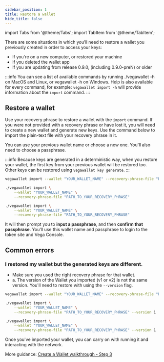 ```yaml
---
sidebar_position: 1
title: Restore a wallet
hide_title: false
---
```


import Tabs from '@theme/Tabs';
import TabItem from '@theme/TabItem';

There are some situations in which you'll need to restore a wallet you previously created in order to access your keys:
* If you're on a new computer, or restored your machine
* If you deleted the wallet app 
* If you are updating from release 0.9.0, (including 0.9.0-preN) or older

:::info 
You can see a list of available commands by running ./vegawallet -h on MacOS and Linux, or vegawallet -h on Windows. Help is also available for every command, for example: `vegawallet import -h` will provide information about the `import` command.
:::

## Restore a wallet

Use your recovery phrase to restore a wallet with the `import` command. If you were not provided with a recovery phrase or have lost it, you will need to create a new wallet and generate new keys. Use the command below to import the plain-text file with your recovery phrase in it. 

You can use your previous wallet name or choose a new one. You'll also need to choose a passphrase.

:::info 
Because keys are generated in a deterministic way, when you restore your wallet, the first key from your previous wallet will be restored too. Other keys can be restored using `vegawallet key generate`.
:::

<Tabs groupId="operating-systems">
<TabItem value="windows" label="Windows">

```bash
vegawallet import --wallet "YOUR_WALLET_NAME" --recovery-phrase-file "PATH_TO_YOUR_RECOVERY-PHRASE"
```
</TabItem>
<TabItem value="mac" label="MacOS">

```bash
./vegawallet import \
    --wallet "YOUR_WALLET_NAME" \
    --recovery-phrase-file "PATH_TO_YOUR_RECOVERY_PHRASE"
```
</TabItem>
<TabItem value="linux" label="Linux">

```bash
./vegawallet import \
    --wallet "YOUR_WALLET_NAME" \
    --recovery-phrase-file "PATH_TO_YOUR_RECOVERY_PHRASE"
```
</TabItem>
</Tabs>

It will then prompt you to **input a passphrase**, and then **confirm that passphrase**. You'll use this wallet name and passphrase to login to the token site and Vega Console.

## Common errors 

### I restored my wallet but the generated keys are different.
* Make sure you used the right recovery phrase for that wallet. 
* a. The version of the Wallet you imported (v1 or v2) is not the same version. You'll need to restore with using the `--version` flag. 

<Tabs groupId="operating-systems">
<TabItem value="windows" label="Windows">

```bash
vegawallet import --wallet "YOUR_WALLET_NAME" --recovery-phrase-file "PATH_TO_YOUR_RECOVERY-PHRASE" --version 1
```
</TabItem>
<TabItem value="mac" label="MacOS">

```bash
./vegawallet import \
    --wallet "YOUR_WALLET_NAME" \
    --recovery-phrase-file "PATH_TO_YOUR_RECOVERY_PHRASE" --version 1
```
</TabItem>
<TabItem value="linux" label="Linux">

```bash
./vegawallet import \
    --wallet "YOUR_WALLET_NAME" \
    --recovery-phrase-file "PATH_TO_YOUR_RECOVERY_PHRASE" --version 1
```
</TabItem>
</Tabs>

Once you've imported your wallet, you can carry on with running it and interacting with the network. 

More guidance: [Create a Wallet walkthrough - Step 3](/docs/tools/vega-wallet/cli-wallet/latest/create-wallet#3-choose-a-network)
